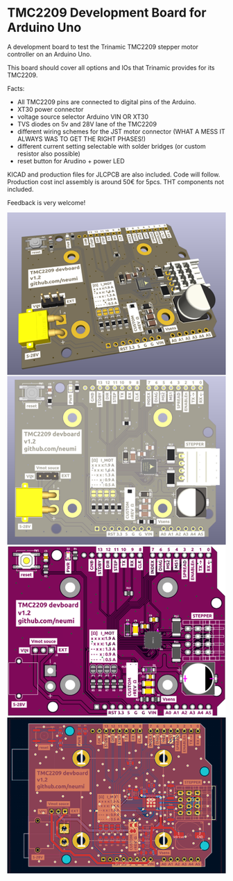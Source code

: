 # TMC2209 Development Board for Arduino Uno
A development board to test the Trinamic TMC2209 stepper motor controller on an Arduino Uno.

This board should cover all options and IOs that Trinamic provides for its TMC2209.

Facts:
 - All TMC2209 pins are connected to digital pins of the Arduino. 
 - XT30 power connector
 - voltage source selector Arduino VIN OR XT30
 - TVS diodes on 5v and 28V lane of the TMC2209
 - different wiring schemes for the JST motor connector (WHAT A MESS IT ALWAYS WAS TO GET THE RIGHT PHASES!)
 - different current setting selectable with solder bridges (or custom resistor also possible)
 - reset button for Arudino + power LED



KICAD and production files for JLCPCB are also included. Code will follow. 
Production cost incl assembly is around 50€ for 5pcs. THT components not included.

Feedback is very welcome!
 
<img alt="PCB 3d view" src="/images/3d_view.png">
<img alt="top view" src="/images/top_view.png">
<img alt="top view" src="/images/order_layout.png">
<img alt="PCB layout" src="/images/layout.png">


